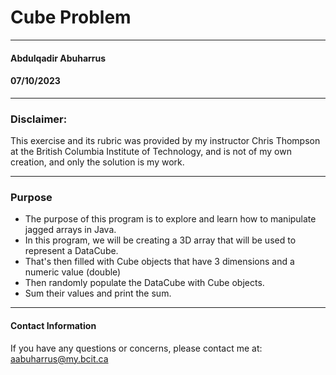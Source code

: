 # Cube Problem
___
#### Abdulqadir Abuharrus
#### 07/10/2023
___
### Disclaimer:
This exercise and its rubric was provided by my instructor Chris Thompson at the British Columbia Institute of 
Technology, and is not of my own creation, 
and only the solution is my work.
___
### Purpose
* The purpose of this program is to explore and learn how to manipulate jagged arrays in Java.
* In this program, we will be creating a 3D array that will be used to represent a DataCube.
* That's then filled with Cube objects that have 3 dimensions and a numeric value (double)
* Then randomly populate the DataCube with Cube objects.
* Sum their values and print the sum.
___
#### Contact Information
If you have any questions or concerns, please contact me at: aabuharrus@my.bcit.ca


